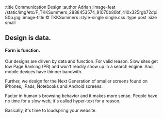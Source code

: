 :title Communication Design
:author Adrian
:image-feat /static/img/etc/F_TKKSummers_2888453574_81070b80bf_410x325rgb72dpi80p.jpg
:image-title &#169; TKKSummers
:style-single single.css
:type post
:size small


<h2>Design is data.</h2>
<h4>Form is function.</h4>

<p>Our designs are driven by data and function. For valid reason. Slow sites get low Page Ranking (PR) and won't readily show up in a search engine. And, mobile devices have thinner bandwith.</p>
<p>Further, we design for the Next Generation of smaller screens found on iPhones, iPads, Notebooks and Android screens.</p>
<p>Factor in human's browsing behavior and it makes more sense. People have no time for a slow web; it's called hyper-text for a reason.</p>
<p>Basically, it's time to loudspring your website.</p>
